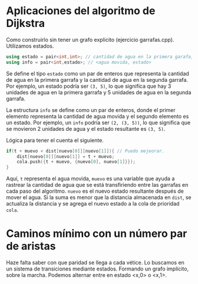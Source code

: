 # Aplicaciones del algoritmo de Dijkstra
Como construirlo sin tener un grafo explícito (ejercicio garrafas.cpp).
Utilizamos estados.
```cpp
using estado = pair<int,int>; // cantidad de agua en la primera garafa, cantidad de agua en la segunda garrafa.
using info = pair<int,estado>; // <agua movida, estado>
```
Se define el tipo `estado` como un par de enteros que representa la cantidad de agua en la primera garrafa y la cantidad de agua en la segunda garrafa. Por ejemplo, un estado podría ser `(3, 5)`, lo que significa que hay 3 unidades de agua en la primera garrafa y 5 unidades de agua en la segunda garrafa.

La estructura `info` se define como un par de enteros, donde el primer elemento representa la cantidad de agua movida y el segundo elemento es un estado. Por ejemplo, un `info` podría ser `(2, (3, 5))`, lo que significa que se movieron 2 unidades de agua y el estado resultante es `(3, 5)`.

Lógica para tener el cuenta el siguiente.
```cpp
if(t + muevo < dist[nuevo[0]][nuevo[1]]){ // Puedo mejeorar.
    dist[nuevo[0]][nuevo[1]] = t + muevo;
    cola.push({t + muevo, {nuevo[0], nuevo[1]}});
}
```
Aquí, `t` representa el agua movida, `muevo` es una variable que ayuda a rastrear la cantidad de agua que se está transfiriendo entre las garrafas en cada paso del algoritmo. `nuevo` es el nuevo estado resultante después de mover el agua. Si la suma es menor que la distancia almacenada en `dist`, se actualiza la distancia y se agrega el nuevo estado a la cola de prioridad `cola`.

# Caminos mínimo con un número par de aristas
Haze falta saber con que paridad se llega a cada vétice.
Lo buscamos en un sistema de transiciones mediante estados.
Formando un grafo implícito, sobre la marcha.
Podemos alternar entre en estado <x,0> o <x,1>.
